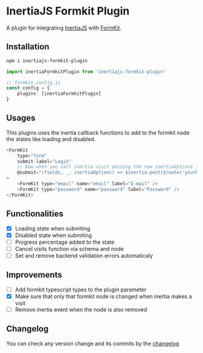# InertiaJS Formkit Plugin

A plugin for integrating [InertiaJS](https://inertiajs.com/) with [FormKit](https://github.com/formkit/formkit).

## Installation

```bash
npm i inertiajs-formkit-plugin
```

```ts
import inertiaFormkitPlugin from 'inertiajs-formkit-plugin'

// formkit.config.js
const config = {
    plugins: [inertiaFormkitPlugin]
}
```

## Usages

This plugins uses the inertia callback functions to add to the formkit node the states like loading and disabled.

```js
<FormKit
    type="form"
    submit-label="Login"
    // Now when you call inertia visit passing the new inertiaOptions it adds to formkit node the states like loading and disabled
    @submit="(fields, _, inertiaOptions) => $inertia.post($route('yourRouter'), fields, inertiaOptions)"
>
    <FormKit type="email" name="email" label="E-mail" />
    <FormKit type="password" name="password" label="Password" />
</FormKit>
```

## Functionalities

- [x] Loading state when submiting
- [x] Disabled state when submiting
- [ ] Progress percentage added to the state
- [ ] Cancel visits function via schema and node
- [ ] Set and remove backend validation errors automaticaly

## Improvements

- [ ] Add formkit typescript types to the plugin parameter
- [x] Make sure that only that formkit node is changed when inertia makes a visit
- [ ] Remove inertia event when the node is also removed

## Changelog

You can check any version change and its commits by the [changelog](https://github.com/gustavofenilli/inertiajs-formkit-plugin/blob/main/packages/lib/CHANGELOG.md)

